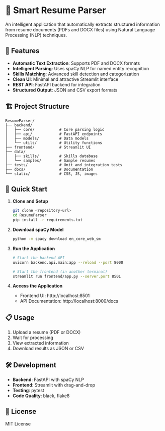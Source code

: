 # 🤖 Smart Resume Parser

An intelligent application that automatically extracts structured information from resume documents (PDFs and DOCX files) using Natural Language Processing (NLP) techniques.

## 🌟 Features

- **Automatic Text Extraction**: Supports PDF and DOCX formats
- **Intelligent Parsing**: Uses spaCy NLP for named entity recognition
- **Skills Matching**: Advanced skill detection and categorization
- **Clean UI**: Minimal and attractive Streamlit interface
- **REST API**: FastAPI backend for integration
- **Structured Output**: JSON and CSV export formats

## 🏗️ Project Structure

```
ResumeParser/
├── backend/
│   ├── core/           # Core parsing logic
│   ├── api/            # FastAPI endpoints
│   ├── models/         # Data models
│   └── utils/          # Utility functions
├── frontend/           # Streamlit UI
├── data/
│   ├── skills/         # Skills database
│   └── samples/        # Sample resumes
├── tests/              # Unit and integration tests
├── docs/               # Documentation
└── static/             # CSS, JS, images
```

## 🚀 Quick Start

1. **Clone and Setup**
   ```bash
   git clone <repository-url>
   cd ResumeParser
   pip install -r requirements.txt
   ```

2. **Download spaCy Model**
   ```bash
   python -m spacy download en_core_web_sm
   ```

3. **Run the Application**
   ```bash
   # Start the backend API
   uvicorn backend.api.main:app --reload --port 8000
   
   # Start the frontend (in another terminal)
   streamlit run frontend/app.py --server.port 8501
   ```

4. **Access the Application**
   - Frontend UI: http://localhost:8501
   - API Documentation: http://localhost:8000/docs

## 📋 Usage

1. Upload a resume (PDF or DOCX)
2. Wait for processing
3. View extracted information
4. Download results as JSON or CSV

## 🛠️ Development

- **Backend**: FastAPI with spaCy NLP
- **Frontend**: Streamlit with drag-and-drop
- **Testing**: pytest
- **Code Quality**: black, flake8

## 📄 License

MIT License

